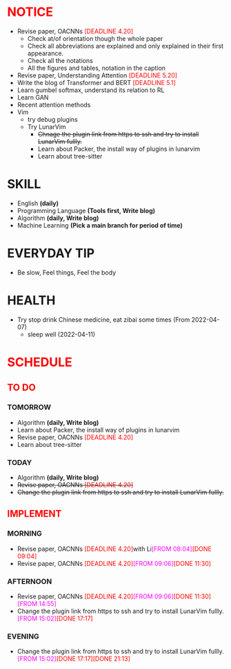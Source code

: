 # <font color=red>NOTICE</font>

- Revise paper, OACNNs <font color=red>[DEADLINE 4.20]</font>
  - Check at/of orientation though the whole paper
  - Check all abbreviations are explained and only explained in their first
    appearance.
  - Check all the notations
  - All the figures and tables, notation in the caption
- Revise paper, Understanding Attention <font color=red>[DEADLINE 5.20]</font>
- Write the blog of Transformer and BERT <font color=red>[DEADLINE 5.1]</font>
- Learn gumbel softmax, understand its relation to RL
- Learn GAN
- Recent attention methods
- Vim
  - try debug plugins
  - Try LunarVim
    - <s><span>Chnage the plugin link from https to ssh and try to install
      LunarVim fullly.</span></s>
    - Learn about Packer, the install way of plugins in lunarvim
    - Learn about tree-sitter

# SKILL

- English **(daily)**
- Programming Language **(Tools first, Write blog)**
- Algorithm **(daily, Write blog)**
- Machine Learning **(Pick a main branch for period of time)**

# EVERYDAY TIP

- Be slow, Feel things, Feel the body

# HEALTH

- Try stop drink Chinese medicine, eat zibai some times (From 2022-04-07)
  - sleep well (2022-04-11)

# <font color=red>SCHEDULE</font>

## <font color=red>TO DO</font>

### TOMORROW

- Algorithm **(daily, Write blog)**
- Learn about Packer, the install way of plugins in lunarvim
- Revise paper, OACNNs <font color=red>[DEADLINE 4.20]</font>
- Learn about tree-sitter

### TODAY

- Algorithm **(daily, Write blog)**
- <s><span>Revise paper, OACNNs <font color=red>[DEADLINE
  4.20]</font></span></s>
- <s><span>Change the plugin link from https to ssh and try to install LunarVim
  fullly.</span></s>

## <font color=red>IMPLEMENT</font>

### MORNING

- Revise paper, OACNNs <font color=red>[DEADLINE 4.20]</font>with
  Li<font color=magenta>[FROM 08:04]</font><font color=red>[DONE 09:04]</font>
- Revise paper, OACNNs <font color=red>[DEADLINE
  4.20]</font><font color=magenta>[FROM 09:06]</font><font color=red>[DONE
  11:30]</font>

### AFTERNOON

- Revise paper, OACNNs <font color=red>[DEADLINE
  4.20]</font><font color=magenta>[FROM 09:06]</font><font color=red>[DONE
  11:30]</font><font color=magenta>[FROM 14:55]</font>
- Change the plugin link from https to ssh and try to install LunarVim
  fullly.<font color=magenta>[FROM 15:02]</font><font color=red>[DONE
  17:17]</font>

### EVENING

- Change the plugin link from https to ssh and try to install LunarVim
  fullly.<font color=magenta>[FROM 15:02]</font><font color=red>[DONE
  17:17]</font><font color=red>[DONE 21:13]</font>

